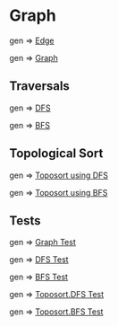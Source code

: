 # Graph

gen => [Edge](src/edge.ts)

gen => [Graph](src/graph.ts)

## Traversals

gen => [DFS](src/traversals/dfs.ts)

gen => [BFS](src/traversals/bfs.ts)

## Topological Sort

gen => [Toposort using DFS](src/toposort/dfs.ts)

gen => [Toposort using BFS](src/toposort/bfs.ts)

## Tests

gen => [Graph Test](tests/graph.test.ts)

gen => [DFS Test](tests/dfs.test.ts)

gen => [BFS Test](tests/bfs.test.ts)

gen => [Toposort.DFS Test](tests/toposort.dfs.test.ts)

gen => [Toposort.BFS Test](tests/toposort.bfs.test.ts)